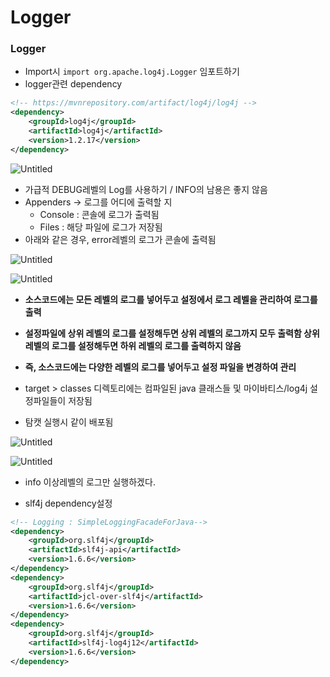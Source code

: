 # Logger

### Logger

- Import시 `import org.apache.log4j.Logger` 임포트하기
- logger관련 dependency

```xml
<!-- https://mvnrepository.com/artifact/log4j/log4j -->
<dependency>
    <groupId>log4j</groupId>
    <artifactId>log4j</artifactId>
    <version>1.2.17</version>
</dependency>
```

![Untitled](Logger%20c89345ccd3334f05bfe2708664b6eff1/Untitled.png)

- 가급적 DEBUG레벨의 Log를 사용하기 / INFO의 남용은 좋지 않음
- Appenders → 로그를 어디에 출력할 지
    - Console : 콘솔에 로그가 출력됨
    - Files : 해당 파일에 로그가 저장됨
- 아래와 같은 경우, error레벨의 로그가 콘솔에 출력됨

![Untitled](Logger%20c89345ccd3334f05bfe2708664b6eff1/Untitled%201.png)

![Untitled](Logger%20c89345ccd3334f05bfe2708664b6eff1/Untitled%202.png)

- **소스코드에는 모든 레벨의 로그를 넣어두고 설정에서 로그 레벨을 관리하여 로그를 출력**
- **설정파일에 상위 레벨의 로그를 설정해두면 상위 레벨의 로그까지 모두 출력함 
상위 레벨의 로그를 설정해두면 하위 레벨의 로그를 출력하지 않음**
- **즉, 소스코드에는 다양한 레벨의 로그를 넣어두고 설정 파일을 변경하여 관리**

- target > classes 디렉토리에는 컴파일된 java 클래스들 및  마이바티스/log4j 설정파일들이 저장됨
- 탐캣 실행시 같이 배포됨

![Untitled](Logger%20c89345ccd3334f05bfe2708664b6eff1/Untitled%203.png)

![Untitled](Logger%20c89345ccd3334f05bfe2708664b6eff1/Untitled%204.png)

- info 이상레벨의 로그만 실행하겠다.

- slf4j dependency설정

```xml
<!-- Logging : SimpleLoggingFacadeForJava-->
<dependency>	
	<groupId>org.slf4j</groupId>
	<artifactId>slf4j-api</artifactId>
	<version>1.6.6</version>
</dependency>
<dependency>	
	<groupId>org.slf4j</groupId>	
	<artifactId>jcl-over-slf4j</artifactId>	
	<version>1.6.6</version>
</dependency>
<dependency>	
	<groupId>org.slf4j</groupId>	
	<artifactId>slf4j-log4j12</artifactId>	
	<version>1.6.6</version>
</dependency>
```